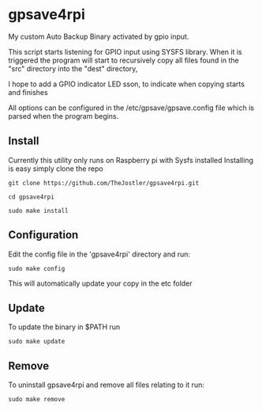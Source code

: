 # gpsave4rpi
My custom Auto Backup Binary activated by gpio input.

This script starts listening for GPIO input using SYSFS library.
When it is triggered the program will start to recursively copy all files found in the "src" directory into the "dest"
directory, 

I hope to add a GPIO indicator LED sson, to indicate when copying starts and finishes

All options can be configured in the /etc/gpsave/gpsave.config file which is parsed when the program begins.

## Install

Currently this utility only runs on Raspberry pi with Sysfs installed
Installing is easy simply clone the repo

```
git clone https://github.com/TheJostler/gpsave4rpi.git

cd gpsave4rpi

sudo make install
```

## Configuration

Edit the config file in the 'gpsave4rpi' directory and run:

```sudo make config```

This will automatically update your copy in the etc folder

## Update

To update the binary in $PATH run

```sudo make update```

## Remove

To uninstall gpsave4rpi and remove all files relating to it run:

```sudo make remove```
